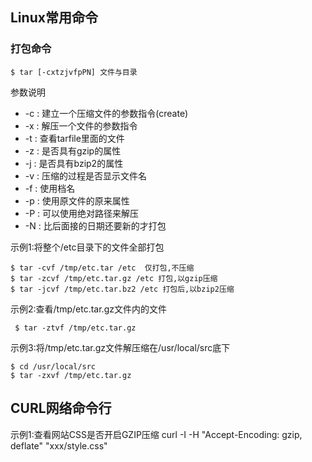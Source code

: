 ## Linux常用命令

### 打包命令

    $ tar [-cxtzjvfpPN] 文件与目录
    
参数说明

*  -c : 建立一个压缩文件的参数指令(create)
*  -x : 解压一个文件的参数指令
*  -t : 查看tarfile里面的文件
*  -z : 是否具有gzip的属性
*  -j : 是否具有bzip2的属性
*  -v : 压缩的过程是否显示文件名
*  -f : 使用档名
*  -p : 使用原文件的原来属性
*  -P : 可以使用绝对路径来解压
*  -N : 比后面接的日期还要新的才打包

示例1:将整个/etc目录下的文件全部打包

    $ tar -cvf /tmp/etc.tar /etc  仅打包,不压缩
    $ tar -zcvf /tmp/etc.tar.gz /etc 打包,以gzip压缩
    $ tar -jcvf /tmp/etc.tar.bz2 /etc 打包后,以bzip2压缩
    
示例2:查看/tmp/etc.tar.gz文件内的文件
 
     $ tar -ztvf /tmp/etc.tar.gz
     
示例3:将/tmp/etc.tar.gz文件解压缩在/usr/local/src底下

    $ cd /usr/local/src
    $ tar -zxvf /tmp/etc.tar.gz 
 
   
## CURL网络命令行

示例1:查看网站CSS是否开启GZIP压缩
curl -I -H "Accept-Encoding: gzip, deflate" "xxx/style.css"
